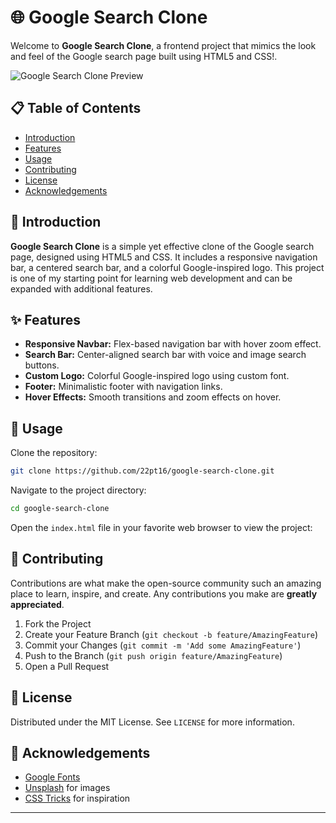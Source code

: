 
# 🌐 Google Search Clone

Welcome to **Google Search Clone**, a frontend project that mimics the look and feel of the Google search page built using HTML5 and CSS!.

![Google Search Clone Preview](https://22pt16.github.io/Googleclone/)

## 📋 Table of Contents

- [Introduction](#-introduction)
- [Features](#-features)
- [Usage](#-usage)
- [Contributing](#-contributing)
- [License](#-license)
- [Acknowledgements](#-acknowledgements)

## 👋 Introduction

**Google Search Clone** is a simple yet effective clone of the Google search page, designed using HTML5 and CSS. It includes a responsive navigation bar, a centered search bar, and a colorful Google-inspired logo. 
This project is one of my starting point for learning web development and can be expanded with additional features.

## ✨ Features

- **Responsive Navbar:** Flex-based navigation bar with hover zoom effect.
- **Search Bar:** Center-aligned search bar with voice and image search buttons.
- **Custom Logo:** Colorful Google-inspired logo using custom font.
- **Footer:** Minimalistic footer with navigation links.
- **Hover Effects:** Smooth transitions and zoom effects on hover.

## 🚀 Usage

Clone the repository:

```bash
git clone https://github.com/22pt16/google-search-clone.git
```

Navigate to the project directory:

```bash
cd google-search-clone
```

Open the `index.html` file in your favorite web browser to view the project:
## 🤝 Contributing

Contributions are what make the open-source community such an amazing place to learn, inspire, and create. Any contributions you make are **greatly appreciated**.

1. Fork the Project
2. Create your Feature Branch (`git checkout -b feature/AmazingFeature`)
3. Commit your Changes (`git commit -m 'Add some AmazingFeature'`)
4. Push to the Branch (`git push origin feature/AmazingFeature`)
5. Open a Pull Request

## 📝 License

Distributed under the MIT License. See `LICENSE` for more information.

## 🙏 Acknowledgements

- [Google Fonts](https://fonts.google.com/)
- [Unsplash](https://unsplash.com/) for images
- [CSS Tricks](https://css-tricks.com/) for inspiration

---

